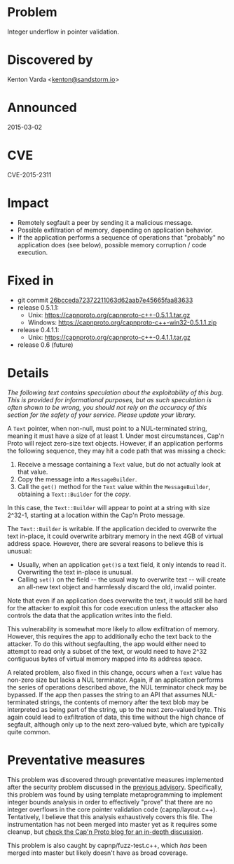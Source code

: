 Problem
=======

Integer underflow in pointer validation.

Discovered by
=============

Kenton Varda &lt;kenton@sandstorm.io>

Announced
=========

2015-03-02

CVE
===

CVE-2015-2311

Impact
======

- Remotely segfault a peer by sending it a malicious message.
- Possible exfiltration of memory, depending on application behavior.
- If the application performs a sequence of operations that "probably" no
  application does (see below), possible memory corruption / code execution.

Fixed in
========

- git commit [26bcceda72372211063d62aab7e45665faa83633][0]
- release 0.5.1.1:
  - Unix: https://capnproto.org/capnproto-c++-0.5.1.1.tar.gz
  - Windows: https://capnproto.org/capnproto-c++-win32-0.5.1.1.zip
- release 0.4.1.1:
  - Unix: https://capnproto.org/capnproto-c++-0.4.1.1.tar.gz
- release 0.6 (future)

[0]: https://github.com/capnproto/capnproto/commit/26bcceda72372211063d62aab7e45665faa83633

Details
=======

*The following text contains speculation about the exploitability of this
bug. This is provided for informational purposes, but as such speculation is
often shown to be wrong, you should not rely on the accuracy of this
section for the safety of your service. Please update your library.*

A `Text` pointer, when non-null, must point to a NUL-terminated string, meaning
it must have a size of at least 1. Under most circumstances, Cap'n Proto will
reject zero-size text objects. However, if an application performs the
following sequence, they may hit a code path that was missing a check:

1. Receive a message containing a `Text` value, but do not actually look at
   that value.
2. Copy the message into a `MessageBuilder`.
3. Call the `get()` method for the `Text` value within the `MessageBuilder`,
   obtaining a `Text::Builder` for the *copy*.

In this case, the `Text::Builder` will appear to point at a string with size
2^32-1, starting at a location within the Cap'n Proto message.

The `Text::Builder` is writable. If the application decided to overwrite the
text in-place, it could overwrite arbitrary memory in the next 4GB of virtual
address space. However, there are several reasons to believe this is unusual:

- Usually, when an application `get()`s a text field, it only intends to
  read it. Overwriting the text in-place is unusual.
- Calling `set()` on the field -- the usual way to overwrite text -- will
  create an all-new text object and harmlessly discard the old, invalid
  pointer.

Note that even if an application does overwrite the text, it would still be
hard for the attacker to exploit this for code execution unless the attacker
also controls the data that the application writes into the field.

This vulnerability is somewhat more likely to allow exfiltration of memory.
However, this requires the app to additionally echo the text back to the
attacker. To do this without segfaulting, the app would either need to attempt
to read only a subset of the text, or would need to have 2^32 contiguous bytes
of virtual memory mapped into its address space.

A related problem, also fixed in this change, occurs when a `Text` value
has non-zero size but lacks a NUL terminator. Again, if an application
performs the series of operations described above, the NUL terminator check
may be bypassed. If the app then passes the string to an API that assumes
NUL-terminated strings, the contents of memory after the text blob may be
interpreted as being part of the string, up to the next zero-valued byte.
This again could lead to exfiltration of data, this time without the high
chance of segfault, although only up to the next zero-valued byte, which
are typically quite common.

Preventative measures
=====================

This problem was discovered through preventative measures implemented after
the security problem discussed in the [previous advisory][1]. Specifically, this
problem was found by using template metaprogramming to implement integer
bounds analysis in order to effectively "prove" that there are no integer
overflows in the core pointer validation code (capnp/layout.c++).
Tentatively, I believe that this analysis exhaustively covers this file.
The instrumentation has not been merged into master yet as it requires some
cleanup, but [check the Cap'n Proto blog for an in-depth discussion][2].

This problem is also caught by capnp/fuzz-test.c++, which *has* been
merged into master but likely doesn't have as broad coverage.

[1]: https://github.com/capnproto/capnproto/tree/master/security-advisories/2015-03-02-0-c++-integer-overflow.md
[2]: https://capnproto.org/news/2015-03-02-security-advisory-and-integer-overflow-protection.html
